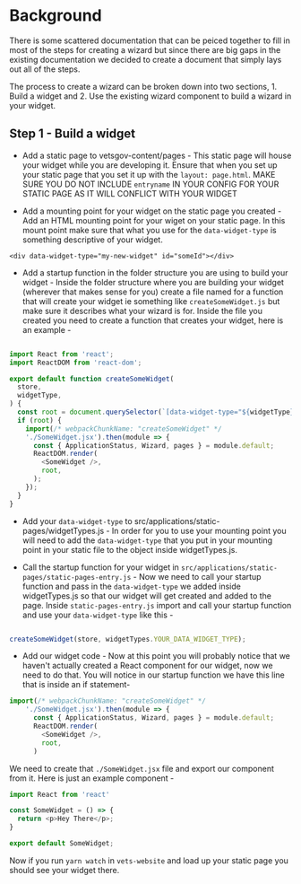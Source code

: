# Background
There is some scattered documentation that can be peiced together to fill in most of the steps for creating a wizard but since there are big gaps in the existing documentation we decided to create a document that simply lays out all of the steps.

The process to create a wizard can be broken down into two sections, 1. Build a widget and 2. Use the existing wizard component to build a wizard in your widget.

## Step 1 - Build a widget

- Add a static page to vetsgov-content/pages - This static page will house your widget while you are developing it. Ensure that when you set up your static page that you set it up with the `layout: page.html`. MAKE SURE YOU DO NOT INCLUDE `entryname` IN YOUR CONFIG FOR YOUR STATIC PAGE AS IT WILL CONFLICT WITH YOUR WIDGET

- Add a mounting point for your widget on the static page you created - Add an HTML mounting point for your wiget on your static page. In this mount point make sure that what you use for the `data-widget-type` is something descriptive of your widget.

```
<div data-widget-type="my-new-widget" id="someId"></div>
```

- Add a startup function in the folder structure you are using to build your widget - Inside the folder structure where you are building your widget (wherever that makes sense for you) create a file named for a function that will create your widget ie something like `createSomeWidget.js` but make sure it describes what your wizard is for. Inside the file you created you need to create a function that creates your widget, here is an example -

```javascript

import React from 'react';
import ReactDOM from 'react-dom';

export default function createSomeWidget(
  store,
  widgetType,
) {
  const root = document.querySelector(`[data-widget-type="${widgetType}"]`);
  if (root) {
    import(/* webpackChunkName: "createSomeWidget" */
    './SomeWidget.jsx').then(module => {
      const { ApplicationStatus, Wizard, pages } = module.default;
      ReactDOM.render(
        <SomeWidget />,
        root,
      );
    });
  }
}

```

- Add your `data-widget-type` to src/applications/static-pages/widgetTypes.js - In order for you to use your mounting point you will need to add the `data-widget-type` that you put in your mounting point in your static file to the object inside widgetTypes.js.

- Call the startup function for your widget in `src/applications/static-pages/static-pages-entry.js` - Now we need to call your startup function and pass in the `data-widget-type` we added inside widgetTypes.js so that our widget will get created and added to the page. Inside `static-pages-entry.js` import and call your startup function and use your `data-widget-type` like this - 

```javascript

createSomeWidget(store, widgetTypes.YOUR_DATA_WIDGET_TYPE);
```

- Add our widget code - Now at this point you will probably notice that we haven't actually created a React component for our widget, now we need to do that. You will notice in our startup function we have this line that is inside an if statement- 

```javascript
import(/* webpackChunkName: "createSomeWidget" */
    './SomeWidget.jsx').then(module => {
      const { ApplicationStatus, Wizard, pages } = module.default;
      ReactDOM.render(
        <SomeWidget />,
        root,
      )
```
We need to create that `./SomeWidget.jsx` file and export our component from it. Here is just an example component -

```javascript
import React from 'react'

const SomeWidget = () => {
  return <p>Hey There</p>;
}

export default SomeWidget;
```

Now if you run `yarn watch` in `vets-website` and load up your static page you should see your widget there.

